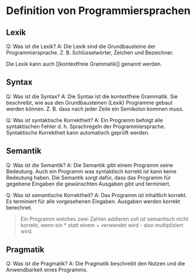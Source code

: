 # Definition von Programmiersprachen

## Lexik

Q: Was ist die Lexik?
A: Die Lexik sind die Grundbausteine der Programmiersprache. Z. B. Schlüsselwörter, Zeichen und Bezeichner. 
<!--ID: 1759127874594-->

Die Lexik kann auch [[kontextfreie Grammatik]] genannt werden.

## Syntax

Q: Was ist die Syntax?
A: Die Syntax ist die kontextfreie Grammatik. Sie beschreibt, wie aus den Grundbausteinen (Lexik) Programme gebaut werden können. Z. B. dass nach jeder Zeile ein Semikolon kommen muss.
<!--ID: 1759128187765-->

Q: Was ist syntaktische Korrektheit?
A: Ein Programm befolgt alle syntaktischen Fehler d. h. Sprachregeln der Programmiersprache. Syntaktische Korrektheit kann automatisch geprüft werden.
<!--ID: 1759128649889-->

## Semantik

Q: Was ist die Semantik?
A: Die Semantik gibt einem Programm seine Bedeutung. Auch ein Programm was syntaktisch korrekt ist kann keine Bedeutung haben. Die Semantik sorgt dafür, dass das Programm für gegebene Eingaben die gewünschten Ausgaben gibt und terminiert.
<!--ID: 1759128344590-->

Q: Was ist semantische Korrektheit?
A: Das Programm ist inhaltlich korrekt. Es terminiert für alle vorgesehenen Eingaben. Ausgaben werden korrekt berechnet.
<!--ID: 1759128843290-->

> Ein Programm welches zwei Zahlen addieren soll ist semantisch nicht korrekt, wenn ein * statt einem + verwendet wird - also multipliziert wird.

## Pragmatik

Q: Was ist die Pragmatik?
A: Die Pragmatik beschreibt den Nutzen und die Anwendbarkeit eines Programms. 
<!--ID: 1759128524088-->
